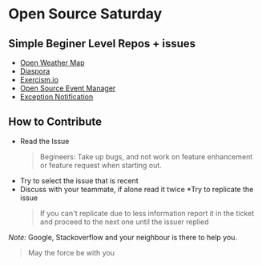 # Open Source Saturday

Simple Beginer Level Repos + issues
--------------------------------------

* [Open Weather Map](https://github.com/coderhs/ruby_open_weather_map/issues)
* [Diaspora](https://github.com/diaspora/diaspora/issues?q=is%3Aopen+is%3Aissue+label%3Anewcomer)
* [Exercism.io](https://github.com/exercism/exercism.io/issues?q=is%3Aopen+is%3Aissue+label%3A%22good+first+patch%22)
* [Open Source Event Manager](https://github.com/openSUSE/osem/issues?q=is%3Aopen+is%3Aissue+label%3AJunior)
* [Exception Notification](https://github.com/smartinez87/exception_notification/issues)


How to Contribute
-----------------

* Read the Issue
  > Begineers: Take up bugs, and not work on feature enhancement or feature request when starting out.
* Try to select the issue that is recent
* Discuss with your teammate, if alone read it twice
*Try to replicate the issue
  > If you can't replicate due to less information report it in the ticket
  > and proceed to the next one until the issuer replied

*Note:* Google, Stackoverflow and your neighbour is there to help you. 

> May the force be with you 
